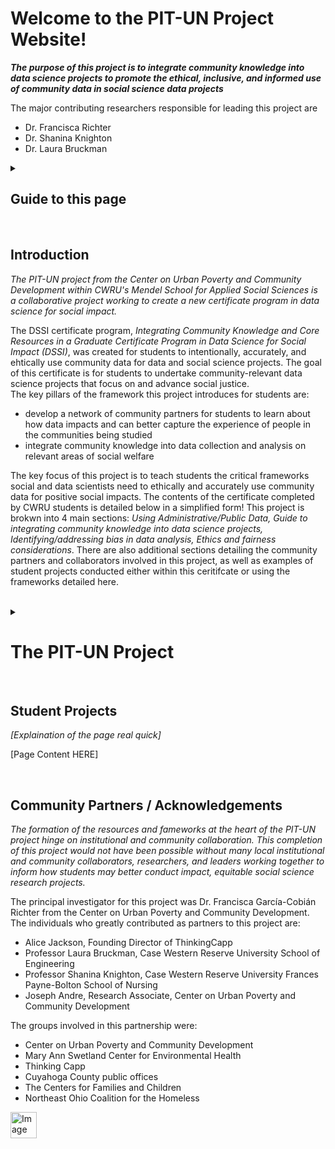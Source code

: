 <html>

<body>
  
<h1> Welcome to the PIT-UN Project Website! </h1>
<p> <b><i> The purpose of this project is to integrate community knowledge into data science projects to promote the ethical, inclusive, and informed use of community data in social science data projects </i></b> </p>
  
<p> The major contributing researchers responsible for leading this project are 
<ul>
<li>Dr. Francisca Richter</li>
<li>Dr. Shanina Knighton</li>
<li>Dr. Laura Bruckman</li>
</ul>
</p>

 <details><summary><h2> Guide to this page </h2></summary> 
  <p> The contents of this page are as ordered: 
    <ol type = "1">
      <li><a href = "#intro_section">Introduction to PIT-UN</a></li>
      <li><a href = "#sources_section">Using Administrative/Public Data</a></li> 
      <li><a href = "#ResQs_section">Guide to Integrating Community Knowledge</a></li>
      <li><a href = "#UData_section">Identifying/Addressing Bias in Data Analysis</a></li>
      <li><a href = "#ethics_section">Ethics and Fairness Considerations</a></li>
      <li><a href = "#Student_Pro_section">Student Projects</a></li>
      <li><a href = "#comm_partners_section">Community Partners / Acknowledgements</a></li>
    </ol>
    </p>
  </details>
  <br>

<h2>Introduction <a name = "intro_section"></a></h2>
  <p> <i> The PIT-UN project from the Center on Urban Poverty and Community Development within CWRU's Mendel School for Applied Social Sciences is a collaborative project working to create a new certificate program in data science for social impact. </i> </p>
    <p> The DSSI certificate program, <i>Integrating Community Knowledge and Core Resources in a Graduate Certificate Program in Data Science
for Social Impact (DSSI)</i>, was created for students to intentionally, accurately, and ehtically use community data for data and social science projects. The goal of this certificate is for students to undertake community-relevant data science projects that focus on and advance social justice. <br>
  The key pillars of the framework this project introduces for students are:
  <ul>
    <li>develop a network of community partners for students to learn about how data impacts and can better capture the experience of people in the communities being studied</li>
    <li>integrate community knowledge into data collection and analysis on relevant areas of social welfare</li>
  </ul>
  The key focus of this project is to teach students the critical frameworks social and data scientists need to ethically and accurately use community data for positive social impacts. The contents of the certificate completed by CWRU students is detailed below in a simplified form! This project is brokwn into 4 main sections: <i>Using Administrative/Public Data, Guide to integrating community knowledge into data science projects, Identifying/addressing bias in data analysis, Ethics and fairness considerations</i>. There are also additional sections detailing the community partners and collaborators involved in this project, as well as examples of student projects conducted either within this ceritifcate or using the frameworks detailed here. 
</p>

<br>
<details><summary><h1> The PIT-UN Project </h1></summary> 
<h2><a name = "sources_section">Using Administrative/Public Data</a></h2>
  <p> <i> Here we provide databases and individual data sets on topics of interest for different social science data projects </i> </p>
    <p> Finding what data you want to work with is one of the most crucial steps in the reseach process. Many datasets are private or non public-access data sets which can only be accessed via a permission request and an IRB. 
      <br><br> To make the data collection process easier, we have compiled a list of databases and wesbites that offer publicly available data. The best sites for a wide variety of data for social science projects are below, as are data sets available by topic!
      <br><br> <b>General Data Platforms:</b>
      <ul>
        <li><a href = "https://data.world/">Data World</a> - an open source data platform that has a large collaborative data community with access to online data sets</li>
        <li><a href = "https://www.kaggle.com/datasets">Kaggle</a> - an open source data platform that has free access to a wide variety of data sets </li>
       <li><a href = "https://data.gov/">Data.gov</a> - the US government's open data platform</li>
        <li><a href = "https://cloud.google.com/datasets">Google Cloud</a> - Google Cloud's publicly available data sets</li>
      <li><a href="https://www.nature.com/sdata/policies/repositories#broad-earth-env">Nature's Scientific Data respository</a> - a collection of publicily available databases on social, environmental, health, and hard sciences</li>
  </ul>
      
      <br><details><summary><b>Homelessness</b></summary>
      <ul>
        <li><a href = "https://catalog.data.gov/dataset?tags=homeless">Data.Goc homeslessness data sets</a></li>
        <li><a href = "https://evictionlab.org/eviction-tracking/">Eviction Lab data</a></li>
        <li><a href = "https://datahub.io/gavram/homelessness">Data Hub homelessness data sets</a></li>
        <li><a href = "https://data.world/datasets/homelessness">Data World homelessness data sets</a></li>
        <li><a href = "https://nche.ed.gov/data-collection/">National Center for Homeless Education data</a></li>
        </ul>
      </details>
  
  <br><details><summary><b>Food Insecurity</b></summary>
  <ul>
      <li><a href="https://data.nal.usda.gov/dataset/food-security-united-states-0">US Department of Agriculture food insecurity data </a></li>
      <li><a href="https://www.census.gov/data/datasets/time-series/demo/cps/cps-supp_cps-repwgt/cps-food-security.html">US Census food insecurity data </a></li>
      <li><a href="https://catalog.data.gov/dataset/food-security-in-the-united-states">Economics Research Service food insecurity data </a></li>
      <li><a href="https://data.world/datasets/food-security">Data World food insecurity data </a></li>
    </ul>
    </details>
  
      <br><details><summary><b>Early Childhood Data</b></summary>
      <ul>
      <li><a href="https://ectacenter.org/portal/ecdata.asp">ECTA childhood data sources - this is a database containing lots of sites where you can access early childhood data </a></li>
      <li><a href="https://www.cdc.gov/ncbddd/childdevelopment/data.html">CDC Child Development data </a></li>
      <li><a href="https://www.childandfamilydataarchive.org/cfda/pages/cfda/index.html">University of Michigan Child and Family Data Archive </a></li>
      </ul>
      </details>

      <br><details><summary><b> Child Welfare Data</b></summary>
      <ul>
      <li><a href="http://childwelfaresparc.org/wp-content/uploads/2014/09/Knowing-the-Numbers.pdf">SPARC Overview on Accessing and Using Child Welfare Data </a></li>
      <li><a href="https://www.childwelfare.gov/topics/systemwide/statistics/">Child Welfare Information Gateway - US Department of Health & Human Services </a></li>
      <li><a href="https://www.acf.hhs.gov/cb/data-research">Children's Bureau data and research </a></li>
      </ul>
      </details>

      
      <br><details><summary><b>Earth/Nature Data</b></summary>
      <ul>
      <li><a href="https://www.earthdata.nasa.gov/">NASA Earth Data </a></li>
      <li><a href="https://gisgeography.com/natural-earth-data-free-gis-public/">GIS Geography Natural Earth Data </a></li>
      <li><a href="https://uaf-snap.org/">Scenarios Network for Alaska and Artic Planning - Climate Data Hub</a></li>
      </ul>
     </details>
  </p>

<h2>Guide to Integrating Community Knowledge<a name = "ResQs_section"></a></h2>
  <p> <i> [Explaination of the page real quick] </i> </p>
    <p> [Page Content HERE] </p>

<h2>Identifying/Addressing Bias in Data Analysis<a name = "UData_section"></a></h2>
  <p> <i> [Explaination of the page real quick] </i> </p>
    
  <h4>C&P Modeling</h4>
  <p>[Content]<br><br>
  <b>Topic-Specific Examples:</b>
  <details><summary><b>Homelessness</b></summary>
    [content]
     </details>
  <details><summary><b>SNAP & WIC</b></summary>
      Resources for SNAP Research<br>
      <i>These resources include explainations of what SNAP is and how it works, descriptive information on SNAP accessibility, and publicly available data on SNAP enrollment</i>
      <ul>
      <li><a href="https://www.cbpp.org/research/food-assistance/the-supplemental-nutrition-assistance-program-snap">Comprehensive SNAP Breakdown - Center on Budget and Policy Priorities</a></li>
      <li><a href="https://www.census.gov/library/visualizations/interactive/snap-eligibility-access.html">US Census - SNAP Eligibility and Access Maps, 2017</a></li>
      <li><a href="https://www.fns.usda.gov/pd/supplemental-nutrition-assistance-program-snap">USDA Food and Nutrition Service - SNAP Data Tables </a></li>
      <li><a href="https://fred.stlouisfed.org/tags/series?t=snap">**FRED - St. Louis Fed Economic Data Series on SNAP, has every state and their SNAP enrollment by year available for download</a></li>
      <li><a href="https://www.dhs.state.il.us/page.aspx?item=56952">Illinois DHS SNAP Data</a></li>
      <li><a href="https://www.dss.virginia.gov/geninfo/reports/financial_assistance/snap_participation.cgi">Virginia Department of Social Services - SNAP Participation Reports</a></li>
      <li><a href="https://cdhs.colorado.gov/snap-data">Colorado DHS SNAP Data and Research</a></li>
      <li><a href="https://otda.ny.gov/resources/caseload/">NY Office of Temporary and Disability Assistance - Monthly Caseload Data</a></li>
      <li><a href="https://data.cityofnewyork.us/Social-Services/Total-SNAP-Recipients/5c4s-jwtq">NYC Open Data - Total SNAP Recipients</a></li>
      <li><a href="https://dhs.iowa.gov/dashboard_SNAPFIP">Iowa DHS SNAP and FIP Data</a></li>
      <li><a href="https://dss.sc.gov/about/data-and-resources/family-assistance-data/supplemental-nutrition-assistance-program-snap/">South Carolina Deparmtnet of Social Services - Monthly SNAP Enrollment Data</a></li>
      <li><a href="https://datacenter.kidscount.org/data/tables/3019-participants-in-the-supplemental-nutrition-assistance-program-snap#detailed/2/any/false/2048,574,1729,37,871,870,573,869,36,868/any/13224,10118">Kids Count Data Center - Tennessee SNAP Participation</a></li>
      <li><a href="https://catalog.data.gov/dataset/supplemental-nutrition-assistance-program-snap-data-system">Data Catalog - USDA Economic Research Studies Dataset on SNAP enrollment and eligibility</a></li>
      <li><a href="https://data.world/datasets/snap">Data World - SNAP Datasets</a></li>
      <li><a href="https://www.baylor.edu/hungerdatalab/index.php?id=966281">Baylor University - Texas SNAP Data</a></li>
      <li><a href="https://georgiadata.org/topics/public-assistance/SNAP">University of Georgia Public Service and Outreach- Georgia SNAP Data</a></li>
      <li><a href="https://data.ct.gov/Health-and-Human-Services/Supplemental-Nutrition-Assistance-Program-SNAP-Aut/2xqb-xbez">Conneticut DHS - Conneticut SNAP Authorized Retailors Data</a></li>
      <li><a href="">a></li>
      </ul>
     </details>
  </p>
  
  
<h2>Ethics and Fairness Considerations<a name = "ethics_section"></a></h2>
  <p> <i> [Explaination of the page real quick] </i> </p>
    <p> [Page Content HERE] </p>
</details>
  
  
<br>  
<h2>Student Projects<a name = "Student_Pro_section"></a></h2>
  <p> <i> [Explaination of the page real quick] </i> </p>
    <p> [Page Content HERE] </p>

<br>
<h2>Community Partners / Acknowledgements <a name = "comm_partners_section"></a></h2>
  <p> <i> The formation of the resources and fameworks at the heart of the PIT-UN project hinge on institutional and community collaboration. This completion of this project would not have been possible without many local institutional and community collaborators, researchers, and leaders working together to inform how students may better conduct impact, equitable social science research projects. </i> </p>
    <p> The principal investigator for this project was Dr. Francisca García-Cobián Richter from the Center on Urban Poverty and Community Development. <br> 
  The individuals who greatly contributed as partners to this project are:
  <ul>
    <li>Alice Jackson, Founding Director of ThinkingCapp</li>
    <li>Professor Laura Bruckman, Case Western Reserve University School of Engineering</li>
    <li>Professor Shanina Knighton, Case Western Reserve University Frances Payne-Bolton School of Nursing</li>
    <li>Joseph Andre, Research Associate, Center on Urban Poverty and Community Development</li>
  </ul>
  The groups involved in this partnership were:
    <ul>
      <li>Center on Urban Poverty and Community Development</li>
      <li>Mary Ann Swetland Center for Environmental Health</li>
      <li>Thinking Capp</li>
      <li>Cuyahoga County public offices</li>
      <li>The Centers for Families and Children</li>
      <li>Northeast Ohio Coalition for the Homeless</li>
    </ul>
    <a href = "https://drive.google.com/file/d/1gYMKipKl7juDsxbH5NFZWBE83ikZmkF5/view?usp=sharing"><img src="Screenshot 2022-07-05 111449.jpg" alt="Image" height="42" width="42"></a>
</p>

</body>
</html>
